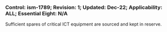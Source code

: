 ### Control: ism-1789; Revision: 1; Updated: Dec-22; Applicability: ALL; Essential Eight: N/A
<p>Sufficient spares of critical ICT equipment are sourced and kept in reserve.</p>